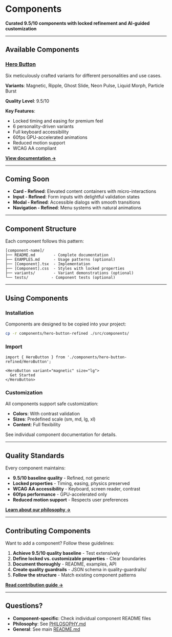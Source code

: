 # Components

**Curated 9.5/10 components with locked refinement and AI-guided customization**

---

## Available Components

### [Hero Button](./hero-button-refined/)
Six meticulously crafted variants for different personalities and use cases.

**Variants**: Magnetic, Ripple, Ghost Slide, Neon Pulse, Liquid Morph, Particle Burst

**Quality Level**: 9.5/10

**Key Features**:
- Locked timing and easing for premium feel
- 6 personality-driven variants
- Full keyboard accessibility
- 60fps GPU-accelerated animations
- Reduced motion support
- WCAG AA compliant

**[View documentation →](./hero-button-refined/README.md)**

---

## Coming Soon

- **Card - Refined**: Elevated content containers with micro-interactions
- **Input - Refined**: Form inputs with delightful validation states
- **Modal - Refined**: Accessible dialogs with smooth transitions
- **Navigation - Refined**: Menu systems with natural animations

---

## Component Structure

Each component follows this pattern:

```
[component-name]/
├── README.md        - Complete documentation
├── EXAMPLES.md      - Usage patterns (optional)
├── [Component].tsx  - Implementation
├── [Component].css  - Styles with locked properties
├── variants/        - Variant demonstrations (optional)
└── tests/          - Component tests (optional)
```

---

## Using Components

### Installation

Components are designed to be copied into your project:

```bash
cp -r components/hero-button-refined ./src/components/
```

### Import

```tsx
import { HeroButton } from './components/hero-button-refined/HeroButton';

<HeroButton variant="magnetic" size="lg">
  Get Started
</HeroButton>
```

### Customization

All components support safe customization:
- **Colors**: With contrast validation
- **Sizes**: Predefined scale (sm, md, lg, xl)
- **Content**: Full flexibility

See individual component documentation for details.

---

## Quality Standards

Every component maintains:

- **9.5/10 baseline quality** - Refined, not generic
- **Locked properties** - Timing, easing, physics preserved
- **WCAG AA accessibility** - Keyboard, screen reader, contrast
- **60fps performance** - GPU-accelerated only
- **Reduced motion support** - Respects user preferences

**[Learn about our philosophy →](../PHILOSOPHY.md)**

---

## Contributing Components

Want to add a component? Follow these guidelines:

1. **Achieve 9.5/10 quality baseline** - Test extensively
2. **Define locked vs. customizable properties** - Clear boundaries
3. **Document thoroughly** - README, examples, API
4. **Create quality guardrails** - JSON schema in quality-guardrails/
5. **Follow the structure** - Match existing component patterns

**[Read contribution guide →](../CONTRIBUTING.md)**

---

## Questions?

- **Component-specific**: Check individual component README files
- **Philosophy**: See [PHILOSOPHY.md](../PHILOSOPHY.md)
- **General**: See main [README.md](../README.md)
